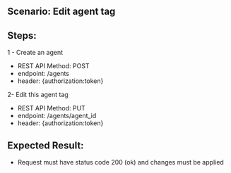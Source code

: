 ## Scenario: Edit agent tag 

## Steps:
1 - Create an agent

- REST API Method: POST
- endpoint: /agents
- header: {authorization:token}

2- Edit this agent tag

- REST API Method: PUT
- endpoint: /agents/agent_id
- header: {authorization:token}


## Expected Result:
- Request must have status code 200 (ok) and changes must be applied
 
